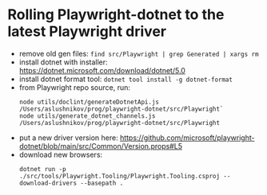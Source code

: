 # Rolling Playwright-dotnet to the latest Playwright driver

* remove old gen files: `find src/Playwright | grep Generated | xargs rm`
* install dotnet with installer: https://dotnet.microsoft.com/download/dotnet/5.0
* install dotnet format tool: `dotnet tool install -g dotnet-format`
* from Playwright repo source, run:
    ```
    node utils/doclint/generateDotnetApi.js /Users/aslushnikov/prog/playwright-dotnet/src/Playwright`
    node utils/generate_dotnet_channels.js /Users/aslushnikov/prog/playwright-dotnet/src/Playwright
    ```
* put a new driver version here: https://github.com/microsoft/playwright-dotnet/blob/main/src/Common/Version.props#L5
* download new browsers:
    ```
    dotnet run -p ./src/tools/Playwright.Tooling/Playwright.Tooling.csproj -- download-drivers --basepath .
    ```

